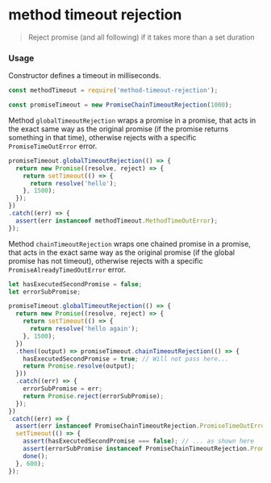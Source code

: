 # method timeout rejection

> Reject promise (and all following) if it takes more than a set duration

### Usage

Constructor defines a timeout in milliseconds.
```javascript
const methodTimeout = require('method-timeout-rejection');

const promiseTimeout = new PromiseChainTimeoutRejection(1000);
```

Method `globalTimeoutRejection` wraps a promise in a promise, that acts in the exact same way as
the original promise (if the promise returns something in that time), otherwise rejects with a specific `PromiseTimeOutError`
error.

```javascript
promiseTimeout.globalTimeoutRejection(() => {
  return new Promise((resolve, reject) => {
    return setTimeout(() => {
      return resolve('hello');
    }, 1500);
  });
})
.catch((err) => {
  assert(err instanceof methodTimeout.MethodTimeOutError);
});
```

Method `chainTimeoutRejection` wraps one chained promise in a promise, that acts in the exact same way as
the original promise (if the global promise has not timeout), otherwise rejects with a specific `PromiseAlreadyTimedOutError`
error.

```javascript
let hasExecutedSecondPromise = false;
let errorSubPromise;

promiseTimeout.globalTimeoutRejection(() => {
  return new Promise((resolve, reject) => {
    return setTimeout(() => {
      return resolve('hello again');
    }, 1500);
  })
  .then((output) => promiseTimeout.chainTimeoutRejection(() => {
    hasExecutedSecondPromise = true; // Will not pass here...
    return Promise.resolve(output);
  }))
  .catch((err) => {
    errorSubPromise = err;
    return Promise.reject(errorSubPromise);
  });
})
.catch((err) => {
  assert(err instanceof PromiseChainTimeoutRejection.PromiseTimeOutError);
  setTimeout(() => {
    assert(hasExecutedSecondPromise === false); // ... as shown here
    assert(errorSubPromise instanceof PromiseChainTimeoutRejection.PromiseAlreadyTimedOutError);
    done();
  }, 600);
});
```
